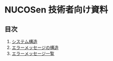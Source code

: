# NUCOSen 技術者向け資料

## 目次

1. [システム構造](systems.md)
2. [エラーメッセージの構造](errorMessage.md)
3. [エラーメッセージ一覧](troubleShooting.md)

